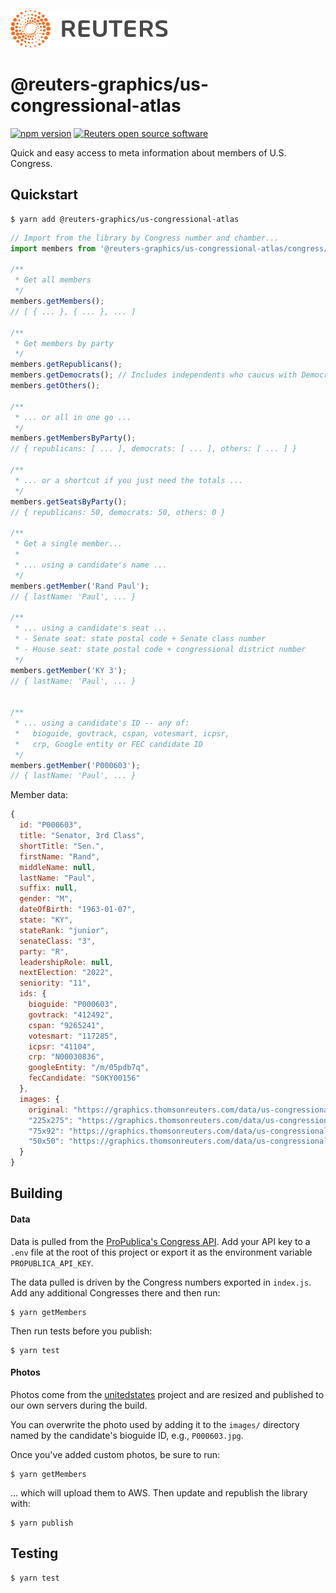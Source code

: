 ![](badge.svg)

# @reuters-graphics/us-congressional-atlas

[![npm version](https://badge.fury.io/js/%40reuters-graphics%2Fus-congressional-atlas.svg)](https://badge.fury.io/js/%40reuters-graphics%2Fus-congressional-atlas) [![Reuters open source software](https://badgen.net/badge/Reuters/open%20source/?color=ff8000)](https://github.com/reuters-graphics/)

Quick and easy access to meta information about members of U.S. Congress.

## Quickstart

```
$ yarn add @reuters-graphics/us-congressional-atlas
```

```javascript
// Import from the library by Congress number and chamber... 
import members from '@reuters-graphics/us-congressional-atlas/congress/117/senate';

/**
 * Get all members 
 */
members.getMembers();
// [ { ... }, { ... }, ... ]

/**
 * Get members by party
 */
members.getRepublicans();
members.getDemocrats(); // Includes independents who caucus with Democrats
members.getOthers();

/**
 * ... or all in one go ...
 */
members.getMembersByParty();
// { republicans: [ ... ], democrats: [ ... ], others: [ ... ] }

/**
 * ... or a shortcut if you just need the totals ...
 */
members.getSeatsByParty();
// { republicans: 50, democrats: 50, others: 0 }

/**
 * Get a single member...
 * 
 * ... using a candidate's name ...
 */
members.getMember('Rand Paul');
// { lastName: 'Paul', ... }

/**
 * ... using a candidate's seat ...
 * - Senate seat: state postal code + Senate class number
 * - House seat: state postal code + congressional district number
 */
members.getMember('KY 3');
// { lastName: 'Paul', ... }


/**
 * ... using a candidate's ID -- any of:
 *   bioguide, govtrack, cspan, votesmart, icpsr,
 *   crp, Google entity or FEC candidate ID
 */
members.getMember('P000603');
// { lastName: 'Paul', ... }
```

Member data:

```javascript
{
  id: "P000603",
  title: "Senator, 3rd Class",
  shortTitle: "Sen.",
  firstName: "Rand",
  middleName: null,
  lastName: "Paul",
  suffix: null,
  gender: "M",
  dateOfBirth: "1963-01-07",
  state: "KY",
  stateRank: "junior",
  senateClass: "3",
  party: "R",
  leadershipRole: null,
  nextElection: "2022",
  seniority: "11",
  ids: {
    bioguide: "P000603",
    govtrack: "412492",
    cspan: "9265241",
    votesmart: "117285",
    icpsr: "41104",
    crp: "N00030836",
    googleEntity: "/m/05pdb7q",
    fecCandidate: "S0KY00156"
  },
  images: {
    original: "https://graphics.thomsonreuters.com/data/us-congressional-atlas/P000603/original.jpg",
    "225x275": "https://graphics.thomsonreuters.com/data/us-congressional-atlas/P000603/225x275.jpg",
    "75x92": "https://graphics.thomsonreuters.com/data/us-congressional-atlas/P000603/75x92.jpg",
    "50x50": "https://graphics.thomsonreuters.com/data/us-congressional-atlas/P000603/50x50.jpg"
  }
}
```

## Building

#### Data
Data is pulled from the [ProPublica's Congress API](https://projects.propublica.org/api-docs/congress-api/members/). Add your API key to a `.env` file at the root of this project or export it as the environment variable `PROPUBLICA_API_KEY`.

The data pulled is driven by the Congress numbers exported in `index.js`. Add any additional Congresses there and then run:

```
$ yarn getMembers
```

Then run tests before you publish:

```
$ yarn test
```

#### Photos
Photos come from the [unitedstates](https://github.com/unitedstates/images) project and are resized and published to our own servers during the build.

You can overwrite the photo used by adding it to the `images/` directory named by the candidate's bioguide ID, e.g., `P000603.jpg`.

Once you've added custom photos, be sure to run:

```
$ yarn getMembers
```

... which will upload them to AWS. Then update and republish the library with:

```
$ yarn publish
```

## Testing

```
$ yarn test
```